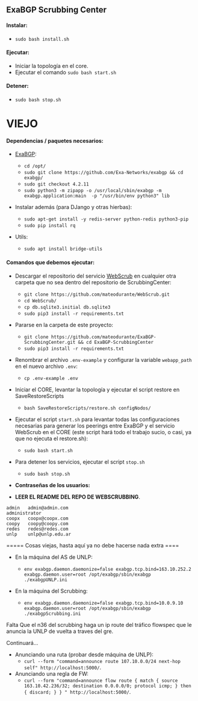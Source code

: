 ## ExaBGP Scrubbing Center

#### Instalar:

* `sudo bash install.sh`

#### Ejecutar:

* Iniciar la topología en el core. 
* Ejecutar el comando `sudo bash start.sh`

#### Detener:

* `sudo bash stop.sh`


# VIEJO
#### Dependencias / paquetes necesarios:

* [ExaBGP](https://github.com/Exa-Networks/exabgp):
  * `cd /opt/`
  * `sudo git clone https://github.com/Exa-Networks/exabgp && cd exabgp/`
  * `sudo git checkout 4.2.11`
  * `sudo python3 -m zipapp -o /usr/local/sbin/exabgp -m exabgp.application:main  -p "/usr/bin/env python3" lib`

* Instalar además (para DJango y otras hierbas):
  * `sudo apt-get install -y redis-server python-redis python3-pip`
  * `sudo pip install rq`

* Utils:
  * `sudo apt install bridge-utils`

#### Comandos que debemos ejecutar:

* Descargar el repositorio del servicio [WebScrub](https://github.com/mateodurante/WebScrub.git) en cualquier otra carpeta que no sea dentro del repositorio de ScrubbingCenter:
  * `git clone https://github.com/mateodurante/WebScrub.git`
  * `cd WebScrub/`
  * `cp db.sqlite3.initial db.sqlite3`
  * `sudo pip3 install -r requirements.txt`

* Pararse en la carpeta de este proyecto:
  * `git clone https://github.com/mateodurante/ExaBGP-ScrubbingCenter.git && cd ExaBGP-ScrubbingCenter`
  * `sudo pip3 install -r requirements.txt`

* Renombrar el archivo `.env-example` y configurar la variable `webapp_path` en el nuevo archivo `.env`:
  * `cp .env-example .env`

* Iniciar el CORE, levantar la topología y ejecutar el script restore en SaveRestoreScripts
  * `bash SaveRestoreScripts/restore.sh configNodos/`

* Ejecutar el script `start.sh` para levantar todas las configuraciones necesarias para generar los peerings entre ExaBGP y el servicio WebScrub en el CORE (este script hará todo el trabajo sucio, o casi, ya que no ejecuta el restore.sh):
  * `sudo bash start.sh`

* Para detener los servicios, ejecutar el script `stop.sh`
  * `sudo bash stop.sh`

* **Contraseñas de los usuarios:**
 * **LEER EL README DEL REPO DE WEBSCRUBBING**.

```
admin	admin@admin.com
administrator	 	
coopx	coopx@coopx.com
coopy	coopy@coopy.com
redes	redes@redes.com
unlp	unlp@unlp.edu.ar
```


===== Cosas viejas, hasta aquí ya no debe hacerse nada extra ====

* En la máquina del AS de UNLP:
  * `env exabgp.daemon.daemonize=false exabgp.tcp.bind=163.10.252.2 exabgp.daemon.user=root /opt/exabgp/sbin/exabgp ./exabgpUNLP.ini`

* En la máquina del Scrubbing:
  * `env exabgp.daemon.daemonize=false exabgp.tcp.bind=10.0.9.10 exabgp.daemon.user=root /opt/exabgp/sbin/exabgp ./exabgpScrubbing.ini`


Falta
Que el n36 del scrubbing haga un ip route del tráfico flowspec que le anuncia la UNLP de vuelta a traves del gre.

Continuará...

* Anunciando una ruta (probar desde máquina de UNLP):
  * `curl --form "command=announce route 107.10.0.0/24 next-hop self" http://localhost:5000/`.
* Anunciando una regla de FW:
  * `curl --form "command=announce flow route { match { source 163.10.42.236/32; destination 0.0.0.0/0; protocol icmp; } then { discard; } } " http://localhost:5000/`.
